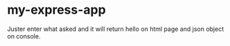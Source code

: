 ﻿# my-express-app

Juster enter  what asked and it will return hello on html page and json object on console.
